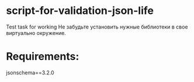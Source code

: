# script-for-validation-json-life

Test task for working
Не забудьте установить нужные библиотеки в свое виртуально окружение.

# Requirements:
jsonschema==3.2.0
